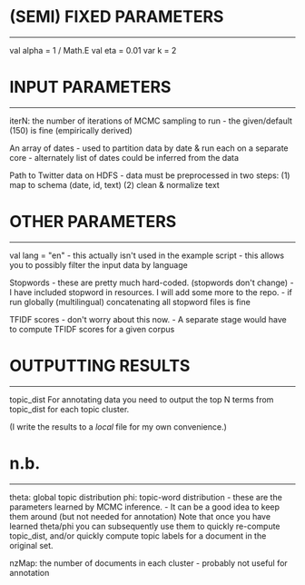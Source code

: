 
# (SEMI) FIXED PARAMETERS
-------------------------
val alpha = 1 / Math.E
val eta = 0.01
var k = 2


# INPUT PARAMETERS
-------------------
iterN:	the number of iterations of MCMC sampling to run
	- the given/default (150) is fine (empirically derived)

An array of dates
	- used to partition data by date & run each on a separate core
	- alternately list of dates could be inferred from the data

Path to Twitter data on HDFS
	- data must be preprocessed in two steps:
		(1) map to schema (date, id, text)
		(2) clean & normalize text


# OTHER PARAMETERS
-------------------
val lang = "en"
	- this actually isn't used in the example script
	- this allows you to possibly filter the input data by language

Stopwords
	- these are pretty much hard-coded. (stopwords don't change)
	- I have included stopword in resources. I will add some more to the repo.
	- if run globally (multilingual) concatenating all stopword files is fine

TFIDF scores
	- don't worry about this now.
	- A separate stage would have to compute TFIDF scores for a given corpus


# OUTPUTTING RESULTS
--------------------
topic_dist
	For annotating data you need to output the top N terms from topic_dist for
	each topic cluster.

(I write the results to a _local_ file for my own convenience.)


# n.b.
------
theta:	global topic distribution
phi:	topic-word distribution
	- these are the parameters learned by MCMC inference.
	- It can be a good idea to keep them around (but not needed for annotation)
Note that once you have learned theta/phi you can subsequently use them to quickly
re-compute topic_dist, and/or quickly compute topic labels for a document
in the original set.

nzMap:	the number of documents in each cluster
	- probably not useful for annotation
